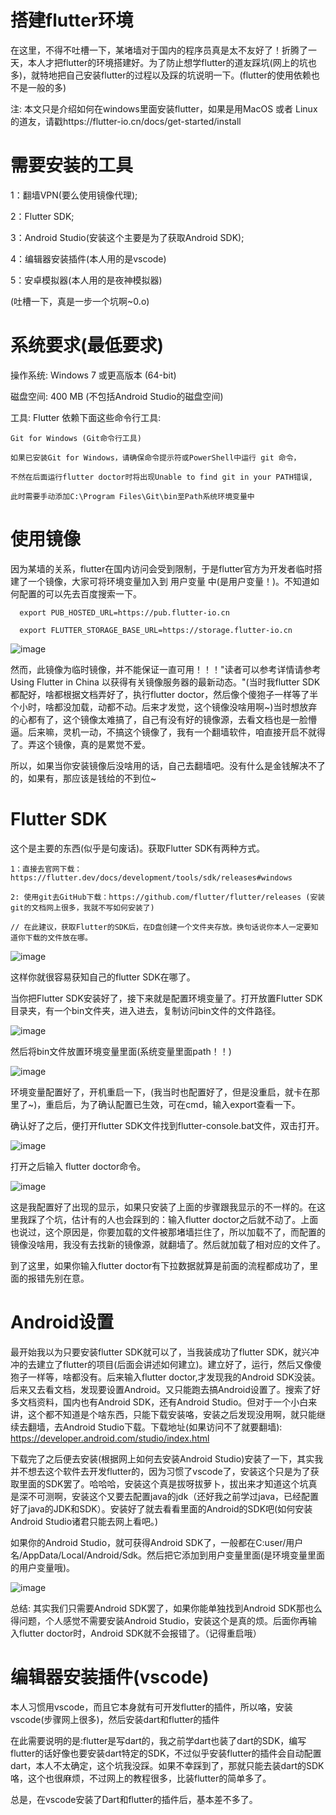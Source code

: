 # 搭建flutter环境

  在这里，不得不吐槽一下，某堵墙对于国内的程序员真是太不友好了！折腾了一天，本人才把flutter的环境搭建好。为了防止想学flutter的道友踩坑(网上的坑也多)，就特地把自己安装flutter的过程以及踩的坑说明一下。(flutter的使用依赖也不是一般的多)
  
  注: 本文只是介绍如何在windows里面安装flutter，如果是用MacOS 或者 Linux的道友，请戳https://flutter-io.cn/docs/get-started/install
 
# 需要安装的工具

  1：翻墙VPN(要么使用镜像代理);
  
  2：Flutter SDK;
  
  3：Android Studio(安装这个主要是为了获取Android SDK);
  
  4：编辑器安装插件(本人用的是vscode)
  
  5：安卓模拟器(本人用的是夜神模拟器)
  
  (吐槽一下，真是一步一个坑啊~0.o)
  
 
# 系统要求(最低要求)

  操作系统: Windows 7 或更高版本 (64-bit)
  
  磁盘空间: 400 MB (不包括Android Studio的磁盘空间)
  
  工具: Flutter 依赖下面这些命令行工具:
  
    Git for Windows (Git命令行工具)

    如果已安装Git for Windows，请确保命令提示符或PowerShell中运行 git 命令，
    
    不然在后面运行flutter doctor时将出现Unable to find git in your PATH错误,
    
    此时需要手动添加C:\Program Files\Git\bin至Path系统环境变量中
 
# 使用镜像

  因为某墙的关系，flutter在国内访问会受到限制，于是flutter官方为开发者临时搭建了一个镜像，大家可将环境变量加入到 用户变量 中(是用户变量！)。不知道如何配置的可以先去百度搜索一下。 
  
      export PUB_HOSTED_URL=https://pub.flutter-io.cn
      
      export FLUTTER_STORAGE_BASE_URL=https://storage.flutter-io.cn
      
   ![image](https://github.com/yunliuyan/front-end-engineer/blob/master/image/1564193669(1).jpg)
      
 然而，此镜像为临时镜像，并不能保证一直可用！！！"读者可以参考详情请参考 Using Flutter in China 以获得有关镜像服务器的最新动态。"(当时我flutter SDK都配好，啥都根据文档弄好了，执行flutter doctor，然后像个傻狍子一样等了半个小时，啥都没加载，动都不动。后来才发觉，这个镜像没啥用啊~)当时想放弃的心都有了，这个镜像太难搞了，自己有没有好的镜像源，去看文档也是一脸懵逼。后来嘛，灵机一动，不搞这个镜像了，我有一个翻墙软件，咱直接开启不就得了。弄这个镜像，真的是累觉不爱。
 
 所以，如果当你安装镜像后没啥用的话，自己去翻墙吧。没有什么是金钱解决不了的，如果有，那应该是钱给的不到位~
 
 # Flutter SDK
 
  这个是主要的东西(似乎是句废话)。获取Flutter SDK有两种方式。
  
    1：直接去官网下载：https://flutter.dev/docs/development/tools/sdk/releases#windows
  
    2: 使用git去GitHub下载：https://github.com/flutter/flutter/releases (安装git的文档网上很多，我就不写如何安装了)
  
    // 在此建议，获取Flutter的SDK后，在D盘创建一个文件夹存放。换句话说你本人一定要知道你下载的文件放在哪。
    
    
   ![image](https://github.com/yunliuyan/front-end-engineer/blob/master/image/flutterUrl.png)
   
   这样你就很容易获知自己的flutter SDK在哪了。
    
  当你把Flutter SDK安装好了，接下来就是配置环境变量了。打开放置Flutter SDK目录夹，有一个bin文件夹，进入进去，复制访问bin文件的文件路径。
  
  ![image](https://github.com/yunliuyan/front-end-engineer/blob/master/image/flutterBin.png)
  
  然后将bin文件放置环境变量里面(系统变量里面path！！)
  
  ![image](https://github.com/yunliuyan/front-end-engineer/blob/master/image/flutterpath.jpg)
  
  环境变量配置好了，开机重启一下，(我当时也配置好了，但是没重启，就卡在那里了~)，重启后，为了确认配置已生效，可在cmd，输入export查看一下。
  
  确认好了之后，便打开flutter SDK文件找到flutter-console.bat文件，双击打开。
  
  ![image](https://github.com/yunliuyan/front-end-engineer/blob/master/image/flutterConsole.jpg)
  
  打开之后输入 flutter doctor命令。
  
  ![image](https://github.com/yunliuyan/front-end-engineer/blob/master/image/flutterDoctor.jpg)
  
  这是我配置好了出现的显示，如果只安装了上面的步骤跟我显示的不一样的。在这里我踩了个坑，估计有的人也会踩到的：输入flutter doctor之后就不动了。上面也说过，这个原因是，你要加载的文件被那堵墙拦住了，所以加载不了，而配置的镜像没啥用，我没有去找新的镜像源，就翻墙了。然后就加载了相对应的文件了。
  
  到了这里，如果你输入flutter doctor有下拉数据就算是前面的流程都成功了，里面的报错先别在意。
  
 # Android设置 
 
 最开始我以为只要安装flutter SDK就可以了，当我装成功了flutter SDK，就兴冲冲的去建立了flutter的项目(后面会讲述如何建立)。建立好了，运行，然后又像傻狍子一样等，啥都没有。后来输入flutter doctor,才发现我的Android SDK没装。后来又去看文档，发现要设置Android。又只能跑去搞Android设置了。搜索了好多文档资料，国内也有Android SDK，还有Android Studio。但对于一个小白来讲，这个都不知道是个啥东西，只能下载安装咯，安装之后发现没用啊，就只能继续去翻墙，去Android Studio下载。下载地址(如果访问不了就要翻墙): https://developer.android.com/studio/index.html
 
 下载完了之后便去安装(根据网上如何去安装Android Studio)安装了一下，其实我并不想去这个软件去开发flutter的，因为习惯了vscode了，安装这个只是为了获取里面的SDK罢了。哈哈哈，安装这个真是拔呀拔萝卜，拔出来才知道这个坑真是深不可测啊，安装这个又要去配置java的jdk（还好我之前学过java，已经配置好了java的JDK和SDK）。安装好了就去看看里面的Android的SDK吧(如何安装Android Studio诸君只能去网上看吧。)
 
 如果你的Android Studio，就可获得Android SDK了，一般都在C:user/用户名/AppData/Local/Android/Sdk。然后把它添加到用户变量里面(是环境变量里面的用户变量哦)。
 
 ![image](https://github.com/yunliuyan/front-end-engineer/blob/master/image/andoridSdk.jpg)
 
 总结: 其实我们只需要Android SDK罢了，如果你能单独找到Android SDK那也么得问题，个人感觉不需要安装Android Studio，安装这个是真的烦。后面你再输入flutter doctor时，Android SDK就不会报错了。（记得重启哦）
 
 # 编辑器安装插件(vscode)
 
 本人习惯用vscode，而且它本身就有可开发flutter的插件，所以咯，安装vscode(步骤网上很多)，然后安装dart和flutter的插件
 
 在此需要说明的是:flutter是写dart的，我之前学dart也装了dart的SDK，编写flutter的话好像也要安装dart特定的SDK，不过似乎安装flutter的插件会自动配置dart，本人不太确定，这个坑我没踩。如果不幸踩到了，那就只能去装dart的SDK咯，这个也很麻烦，不过网上的教程很多，比装flutter的简单多了。
 
 总是，在vscode安装了Dart和flutter的插件后，基本差不多了。
 
 
 
 
  
  
    
  
 
 
 
